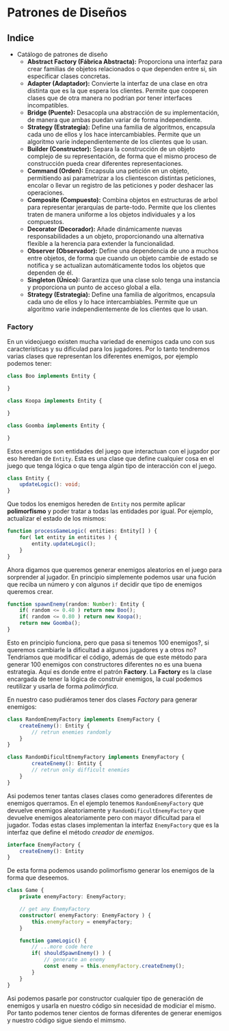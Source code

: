 # Patrones de Diseños 


## Indice

- Catálogo de patrones de diseño
    - __Abstract Factory (Fábrica Abstracta):__ Proporciona una interfaz para crear familias de objetos relacionados o que dependen entre si, sin especificar clases concretas.
    - __Adapter (Adaptador):__ Convierte la interfaz de una clase en otra distinta que es la que espera los clientes. Permite que cooperen clases que de otra manera no podrian por tener interfaces incompatibles.
    - __Bridge (Puente):__ Desacopla una abstracción de su implementación, de manera que ambas puedan variar de forma independiente.
    - __Strategy (Estrategia):__ Define una familia de algoritmos, encapsula cada uno de ellos y los hace intercambiables. Permite que un algoritmo varíe independientemente de los clientes que lo usan.
    - __Builder (Constructor):__ Separa la construcción de un objeto complejo de su representación, de forma que el mismo proceso de construcción pueda crear diferentes representaciones.
    - __Command (Orden):__ Encapsula una petición en un objeto, permitiendo asi parametrizar a los clientescon distintas peticiones, encolar o llevar un registro de las peticiones y poder deshacer las operaciones.
    - __Composite (Compuesto):__ Combina objetos en estructuras de arbol para representar jerarquías de parte-todo. Permite que los clientes traten de manera uniforme a los objetos individuales y a los compuestos.
    - __Decorator (Decorador):__ Añade dinámicamente nuevas responsabilidades a un objeto, proporcionando una alternativa flexible a la herencia para extender la funcionalidad.
    - __Observer (Observador):__ Define una dependencia de uno a muchos entre objetos, de forma que cuando un objeto cambie de estado se notifica y se actualizan automáticamente todos los objetos que dependen de él.
    - __Singleton (Único):__ Garantiza que una clase solo tenga una instancia y proporciona un punto de acceso global a ella.
    - __Strategy (Estrategia):__ Define una familia de algoritmos, encapsula cada uno de ellos y lo hace intercambiables. Permite que un algoritmo varie independientemente de los clientes que lo usan.




### Factory

En un videojuego existen mucha variedad de enemigos cada uno con sus características y su dificulad para los jugadores. Por lo tanto tendremos varias clases que representan los diferentes enemigos, por ejemplo podemos tener:
```ts
class Boo implements Entity {

}

class Koopa implements Entity {

}

class Goomba implements Entity {

}
```

Estos enemigos son entidades del juego que interactuan con el jugador por eso heredan de `Entity`. Esta es una clase que define cualquier cosa en el juego que tenga lógica o que tenga algún tipo de interacción con el juego.

```ts
class Entity {
    updateLogic(): void;
}
```

Que todos los enemigos hereden de `Entity` nos permite aplicar __polimorfismo__ y poder tratar a todas las entidades por igual. Por ejemplo, actualizar el estado de los mismos:

```ts
function processGameLogic( entities: Entity[] ) {
    for( let entity in entitites ) {
        entity.updateLogic();
    }
}
```

Ahora digamos que queremos generar enemigos aleatorios en el juego para sorprender al jugador. En principio simplemente podemos usar una fución que reciba un número y con algunos `if` decidir que tipo de enemigos queremos crear.

```ts
function spawnEnemy(random: Number): Entity {
    if( random <= 0.40 ) return new Boo();
    if( random <= 0.80 ) return new Koopa();
    return new Goomba(); 
}

```

Esto en principio funciona, pero que pasa si tenemos 100 enemigos?, si queremos cambiarle la dificultad a algunos jugadores y a otros no? Tendríamos que modificar el código, además de que este método para generar 100 enemigos con constructores diferentes no es una buena estrategia. Aquí es donde entre el patrón __Factory__. La __Factory__ es la clase encargada de tener la lógica de construir enemigos, la cual podemos reutilizar y usarla de forma _polimórfica_.

En nuestro caso pudiéramos tener dos clases _Factory_ para generar enemigos:

```ts
class RandomEnemyFactory implements EnemyFactory {
    createEnemy(): Entity {
        // retrun enemies randomly
    }
}

class RandomDificultEnemyFactory implements EnemyFactory {
        createEnemy(): Entity {
        // retrun only difficult enemies
    }
}
```

Asi podemos tener tantas clases clases como generadores diferentes de enemigos querramos. En el ejemplo tenemos `RandomEnemyFactory` que devuelve enemigos aleatoriamente y `RandomDificultEnemyFactory` que devuelve enemigos aleatoriamente pero con mayor dificultad para el jugador. Todas estas clases implementan la interfaz `EnemyFactory` que es la interfaz que define el método _creador de enemigos_.

```ts
interface EnemyFactory {
    createEnemy(): Entity
}
```

De esta forma podemos usando polimorfismo generar los enemigos de la forma que deseemos.

```ts
class Game {
    private enemyFactory: EnemyFactory;

    // get any EnemyFactory 
    constructor( enemyFactory: EnemyFactory ) {
        this.enemyFactory = enemyFactory;
    }

    function gameLogic() {
        // ...more code here
        if( shouldSpawnEnemy() ) {
            // generate an enemy
            const enemy = this.enemyFactory.createEnemy();
        }
    }
}
```

Asi podemos pasarle por constructor cualquier tipo de generación de enemigos y usarla en nuestro código sin necesidad de modiciar el mismo. Por tanto podemos tener cientos de formas diferentes de generar enemigos y nuestro código sigue siendo el mimsmo.